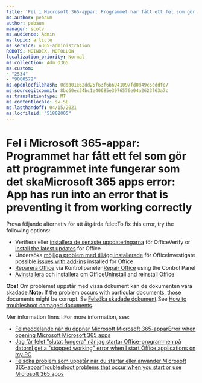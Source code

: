 ```yaml
---
title: 'Fel i Microsoft 365-appar: Programmet har fått ett fel som gör att programmet inte fungerar som det ska'
ms.author: pebaum
author: pebaum
manager: scotv
ms.audience: Admin
ms.topic: article
ms.service: o365-administration
ROBOTS: NOINDEX, NOFOLLOW
localization_priority: Normal
ms.collection: Adm_O365
ms.custom:
- "2534"
- "9000572"
ms.openlocfilehash: 0ddd01e62dd25f63f6b6941097fd0d49c5cddfe7
ms.sourcegitcommit: 8bc60ec34bc1e40685e3976576e04a2623f63a7c
ms.translationtype: MT
ms.contentlocale: sv-SE
ms.lasthandoff: 04/15/2021
ms.locfileid: "51802005"
---
```

# <a name="microsoft-365-apps-error-app-has-run-into-an-error-that-is-preventing-it-from-working-correctly"></a><span data-ttu-id="3715e-102">Fel i Microsoft 365-appar: Programmet har fått ett fel som gör att programmet inte fungerar som det ska</span><span class="sxs-lookup"><span data-stu-id="3715e-102">Microsoft 365 apps error: App has run into an error that is preventing it from working correctly</span></span>

<span data-ttu-id="3715e-103">Prova följande alternativ för att åtgärda felet:</span><span class="sxs-lookup"><span data-stu-id="3715e-103">To fix this error, try the following options:</span></span>

- <span data-ttu-id="3715e-104">Verifiera eller [installera de senaste uppdateringarna](https://support.office.com/article/update-office-and-your-computer-with-microsoft-update-2ab296f3-7f03-43a2-8e50-46de917611c5) för Office</span><span class="sxs-lookup"><span data-stu-id="3715e-104">Verify or [install the latest updates](https://support.office.com/article/update-office-and-your-computer-with-microsoft-update-2ab296f3-7f03-43a2-8e50-46de917611c5) for Office</span></span>
- <span data-ttu-id="3715e-105">Undersöka [möjliga problem med tillägg installerade](https://support.office.com/article/powerpoint-isn-t-responding-hangs-or-freezes-652ede6e-e3d2-449a-a07f-8c800dfb948d?ocmsassetID=HA104114659&CorrelationId=98329f6f-f51f-4f44-a876-4142c3583312#bkmk_addins) för Office</span><span class="sxs-lookup"><span data-stu-id="3715e-105">Investigate possible [issues with add-ins](https://support.office.com/article/powerpoint-isn-t-responding-hangs-or-freezes-652ede6e-e3d2-449a-a07f-8c800dfb948d?ocmsassetID=HA104114659&CorrelationId=98329f6f-f51f-4f44-a876-4142c3583312#bkmk_addins) installed for Office</span></span>
- <span data-ttu-id="3715e-106">[Reparera Office](https://support.office.com/article/repair-an-office-application-7821d4b6-7c1d-4205-aa0e-a6b40c5bb88b) via Kontrollpanelen</span><span class="sxs-lookup"><span data-stu-id="3715e-106">[Repair Office](https://support.office.com/article/repair-an-office-application-7821d4b6-7c1d-4205-aa0e-a6b40c5bb88b) using the Control Panel</span></span>
- <span data-ttu-id="3715e-107">[Avinstallera](https://support.office.com/article/uninstall-office-from-a-pc-9dd49b83-264a-477a-8fcc-2fdf5dbf61d8) och installera om Office</span><span class="sxs-lookup"><span data-stu-id="3715e-107">[Uninstall](https://support.office.com/article/uninstall-office-from-a-pc-9dd49b83-264a-477a-8fcc-2fdf5dbf61d8) and reinstall Office</span></span>

<span data-ttu-id="3715e-108">**Obs!** Om problemet uppstår med vissa dokument kan de dokumenten vara skadade.</span><span class="sxs-lookup"><span data-stu-id="3715e-108">**Note:** If the problem occurs with particular documents, those documents might be corrupt.</span></span> <span data-ttu-id="3715e-109">Se [Felsöka skadade dokument](https://docs.microsoft.com/office/troubleshoot/word/damaged-documents-in-word).</span><span class="sxs-lookup"><span data-stu-id="3715e-109">See [How to troubleshoot damaged documents](https://docs.microsoft.com/office/troubleshoot/word/damaged-documents-in-word).</span></span>

<span data-ttu-id="3715e-110">Mer information finns i:</span><span class="sxs-lookup"><span data-stu-id="3715e-110">For more information, see:</span></span> 

- [<span data-ttu-id="3715e-111">Felmeddelande när du öppnar Microsoft Microsoft 365-appar</span><span class="sxs-lookup"><span data-stu-id="3715e-111">Error when opening Microsoft Microsoft 365 apps</span></span>](https://support.office.com/article/error-when-opening-microsoft-office-apps-b84b6a63-4b8c-46ec-ae9a-ad91d6160d72)
- [<span data-ttu-id="3715e-112">Jag får felet "slutat fungera" när jag startar Office-programmen på datorn</span><span class="sxs-lookup"><span data-stu-id="3715e-112">I get a "stopped working" error when I start Office applications on my PC</span></span>](https://support.office.com/article/i-get-a-stopped-working-error-when-i-start-office-applications-on-my-pc-52bd7985-4e99-4a35-84c8-2d9b8301a2fa)
- [<span data-ttu-id="3715e-113">Felsöka problem som uppstår när du startar eller använder Microsoft 365-appar</span><span class="sxs-lookup"><span data-stu-id="3715e-113">Troubleshoot problems that occur when you start or use Microsoft 365 apps</span></span>](https://docs.microsoft.com/office/troubleshoot/word/issues-when-start-or-use-word)